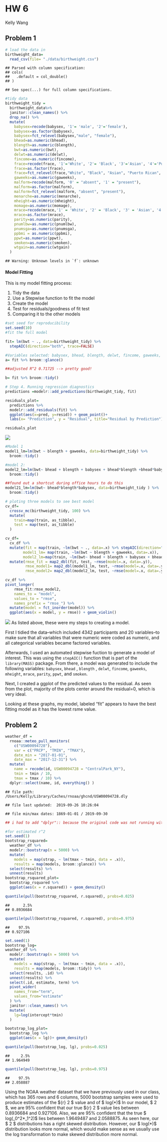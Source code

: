 HW 6
================
Kelly Wang

## Problem 1

``` r
# load the data in
birthweight_data=
  read_csv(file= "./data/birthweight.csv") 
```

    ## Parsed with column specification:
    ## cols(
    ##   .default = col_double()
    ## )

    ## See spec(...) for full column specifications.

``` r
#tidy data
birthweight_tidy = 
  birthweight_data%>% 
  janitor::clean_names() %>% 
  drop_na() %>% 
  mutate(
    babysex=recode(babysex, '1'= 'male', '2'='female'),
    babysex=as.factor(babysex),
    babysex=fct_relevel(babysex,"male", "female"),
    bhead=as.numeric(bhead),
    blength=as.numeric(blength),
    bwt=as.numeric(bwt),
    delwt=as.numeric(delwt),
    fincome=as.numeric(fincome), 
    frace=recode(frace, '1'='White', '2'= 'Black', '3'='Asian', '4'='Puerto Rican', '8'='Other', '9'='Unknown'),
    frace=as.factor(frace),
    frace=fct_relevel(frace,"White", "Black", "Asian", "Puerto Rican", "Other", "unknown"),
    gaweeks=as.numeric(gaweeks),
    malform=recode(malform, '0' = "absent", '1' = "present"),
    malform=as.factor(malform),
    malform=fct_relevel(malform, "absent", "present"),
    menarche=as.numeric(menarche),
    mheight=as.numeric(mheight),
    momage=as.numeric(momage),
    mrace=recode(mrace,'1' = 'White', '2' = 'Black', '3' = 'Asian', '4' = 'Puerto Rican', ' 8' = 'Other'),
    mrace=as.factor(mrace),
    parity=as.numeric(parity), 
    pnumlbw=as.numeric(pnumlbw),
    pnumsga=as.numeric(pnumsga),
    ppbmi = as.numeric(ppbmi),
    ppwt=as.numeric(ppwt),
    smoken=as.numeric(smoken),
    wtgain=as.numeric(wtgain)
  )
```

    ## Warning: Unknown levels in `f`: unknown

#### Model Fitting

This is my model fitting process:

1.  Tidy the data
2.  Use a Stepwise function to fit the model
3.  Create the model
4.  Test for residuals/goodness of fit test
5.  Comparing it to the other models

<!-- end list -->

``` r
#set seed for reproducibility
set.seed(10)
#fit the full model

fit= lm(bwt ~ ., data=birthweight_tidy) %>% 
  stepAIC(direction="both", trace=FALSE)

#Variables selected: babysex, bhead, blength, delwt, fincome, gaweeks, mheight, mrace, parity, ppwt, smoken
a= fit %>% broom::glance()

##adjusted R^2 0.71725 --> pretty good!

b= fit %>% broom::tidy()

# Step 4. Running regression diagnostics
predictions =modelr::add_predictions(birthweight_tidy, fit)

residuals_plot=
  predictions %>% 
  modelr::add_residuals(fit) %>% 
  ggplot(aes(x=pred, y=resid)) + geom_point()+
  labs(x= "Prediction", y = "Residual", title="Residual by Prediction")

residuals_plot
```

![](p8105_hw6_kzw2102_files/figure-gfm/unnamed-chunk-1-1.png)<!-- -->

``` r
#Model 1
model1_lm=lm(bwt ~ blength + gaweeks, data=birthweight_tidy) %>% 
  broom::tidy()

#model 2:
model2_lm=lm(bwt~ bhead + blength + babysex + bhead*blength +bhead*babysex + blength*babysex + blength*babysex*bhead, data=birthweight_tidy ) %>% 
  broom::tidy()

##found out a shortcut during office hours to do this
model21_lm=lm(bwt~ bhead*blength*babysex, data=birthweight_tidy ) %>% 
  broom::tidy()

# ploting three models to see best model
cv_df=
  crossv_mc(birthweight_tidy, 100) %>% 
  mutate(
    train=map(train, as_tibble),
    test = map(test, as_tibble)
  )

cv_df=
  cv_df %>% 
  mutate(fit = map(train, ~lm(bwt ~ ., data=.x) %>% stepAIC(direction="both", trace=FALSE)),
        model1_lm= map(train, ~lm(bwt ~ blength + gaweeks, data=.x)),
        model2_lm=map(train, ~lm(bwt~ bhead + blength + babysex + bhead*blength +bhead*babysex + blength*babysex + blength*babysex*bhead, data=.x))) %>% 
  mutate(rmse_fit = map2_dbl(fit, test, ~rmse(model=.x, data=.y)),
         rmse_model1= map2_dbl(model1_lm, test, ~rmse(model=.x, data=.y)),
         rmse_model2= map2_dbl(model2_lm, test, ~rmse(model=.x, data=.y)))
```

``` r
cv_df %>% 
pivot_longer(
    rmse_fit:rmse_model2,
    names_to = "model", 
    values_to = "rmse",
    names_prefix = "rmse_") %>% 
  mutate(model = fct_inorder(model)) %>% 
  ggplot(aes(x = model, y = rmse)) + geom_violin()
```

![](p8105_hw6_kzw2102_files/figure-gfm/violinplots-1.png)<!-- --> As
listed above, these were my steps to creating a model.

First I tidied the data–which included 4342 participants and 20
variables–to make sure that all variables that were numeric were coded
as numeric, and all categorical variables became factored variables.

Afterwards, I used an automated stepwise fuction to generate a model of
interest. This was using the `stepAIC()` function that is part of the
`library(MASS)` package. From there, a model was generated to include
the following variables: `babysex`, `bhead` , `blength` , `delwt`,
`fincome`, `gaweeks`, `mheight`, `mrace`, `parity`, `ppwt`, and
`smoken`.

Next, I created a ggplot of the predicted values to the residual. As
seen from the plot, majority of the plots center around the residual=0,
which is very ideal.

Looking at these graphs, my model, labeled “fit” appears to have the
best fitting model as it has the lowest rsme value.

## Problem 2

``` r
weather_df = 
  rnoaa::meteo_pull_monitors(
    c("USW00094728"),
    var = c("PRCP", "TMIN", "TMAX"), 
    date_min = "2017-01-01",
    date_max = "2017-12-31") %>%
  mutate(
    name = recode(id, USW00094728 = "CentralPark_NY"),
    tmin = tmin / 10,
    tmax = tmax / 10) %>%
  dplyr::select(name, id, everything() )
```

    ## file path:          /Users/Kelly/Library/Caches/rnoaa/ghcnd/USW00094728.dly

    ## file last updated:  2019-09-26 10:26:04

    ## file min/max dates: 1869-01-01 / 2019-09-30

``` r
## i had to add "dplyr":: because the original code was not running without it
```

``` r
#for estimated r^2
set.seed(1)
bootstrap_rsquared=
  weather_df %>% 
  modelr::bootstrap(n = 5000) %>% 
  mutate(
    models = map(strap, ~ lm(tmax ~ tmin, data = .x)),
    results = map(models, broom::glance)) %>% 
  select(results) %>% 
  unnest(results) 
bootstrap_rsquared_plot=
  bootstrap_rsquared %>% 
  ggplot(aes(x = r.squared)) + geom_density()

quantile(pull(bootstrap_rsquared, r.squared), probs=0.025)
```

    ##      2.5% 
    ## 0.8936684

``` r
quantile(pull(bootstrap_rsquared, r.squared), probs=0.975)
```

    ##    97.5% 
    ## 0.927106

``` r
set.seed(1)
bootstrap_log=
weather_df %>% 
  modelr::bootstrap(n = 5000) %>% 
  mutate(
    models = map(strap, ~ lm(tmax ~ tmin, data = .x)),
    results = map(models, broom::tidy)) %>% 
  select(results, .id) %>% 
  unnest(results) %>%
  select(.id, estimate, term) %>% 
  pivot_wider(
    names_from="term",
    values_from="estimate"
  ) %>% 
  janitor::clean_names() %>% 
  mutate(
    lg=log(intercept*tmin)
  ) 

bootstrap_log_plot=
  bootstrap_log %>% 
  ggplot(aes(x = lg))+ geom_density()

quantile(pull(bootstrap_log, lg), probs=0.025)
```

    ##     2.5% 
    ## 1.964949

``` r
quantile(pull(bootstrap_log, lg), probs=0.975)
```

    ##    97.5% 
    ## 2.058887

Using the NOAA weather dataset that we have previously used in our
class, which has 365 rows and 6 columns, 5000 bootstrap samples were
used to produce estimates of the ${r} 2 $ value and of $ log(\*)$ In our
model, $  2 $, we are 95% confident that our true ${r} 2 $ value lies
between 0.8936684 and 0.927106. Also, we are 95% confident that the true
$ log(\_0^2\*\_1^2)$ lies between 1.9649487 and 2.0588875. As seen here,
our $  2 $ distributions has a right skewed distribution. However, our $
log(\*)$ distribution looks more normal, which would make sense as we
usually use the log transformation to make skewed distribution more
normal.
